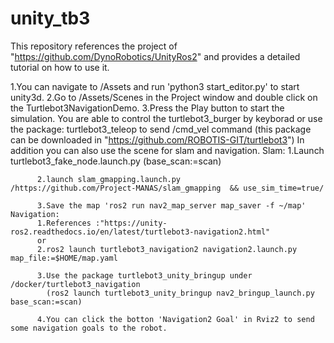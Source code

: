 # unity_tb3
This repository references the project of "https://github.com/DynoRobotics/UnityRos2" and provides a detailed tutorial on how to use it.

1.You can navigate to /Assets and run 'python3 start_editor.py' to start unity3d.
2.Go to  /Assets/Scenes in the Project window and double click on the Turtlebot3NavigationDemo.
3.Press the Play button to start the simulation.
You are able to control the turtlebot3_burger by keyborad or use the package: turtlebot3_teleop to send /cmd_vel command (this package can be downloaded in "https://github.com/ROBOTIS-GIT/turtlebot3")
In addition you can also use the scene for slam and navigation.
    Slam: 1.Launch turtlebot3_fake_node.launch.py  (base_scan:=scan)
          
          2.launch slam_gmapping.launch.py           /https://github.com/Project-MANAS/slam_gmapping  && use_sim_time=true/
         
          3.Save the map 'ros2 run nav2_map_server map_saver -f ~/map'
    Navigation:
          1.References :"https://unity-ros2.readthedocs.io/en/latest/turtlebot3-navigation2.html"
          or
          2.ros2 launch turtlebot3_navigation2 navigation2.launch.py map_file:=$HOME/map.yaml
          
          3.Use the package turtlebot3_unity_bringup under /docker/turtlebot3_navigation
            (ros2 launch turtlebot3_unity_bringup nav2_bringup_launch.py base_scan:=scan)
         
          4.You can click the botton 'Navigation2 Goal' in Rviz2 to send some navigation goals to the robot.
